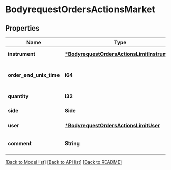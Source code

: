 # BodyrequestOrdersActionsMarket

## Properties
Name | Type | Description | Notes
------------ | ------------- | ------------- | -------------
**instrument** | [***BodyrequestOrdersActionsLimitInstrument**](bodyrequest_OrdersActionsLimit_Instrument.md) |  | [default to null]
**order_end_unix_time** | **i64** | Время (UTC) завершения сделки в формате Unix Time seconds | [default to null]
**quantity** | **i32** | Количество | [default to null]
**side** | **Side** |  | [default to null]
**user** | [***BodyrequestOrdersActionsLimitUser**](bodyrequest_OrdersActionsLimit_User.md) |  | [default to null]
**comment** | **String** | Пользовательский комментарий к заявке | [default to null]

[[Back to Model list]](../README.md#documentation-for-models) [[Back to API list]](../README.md#documentation-for-api-endpoints) [[Back to README]](../README.md)

